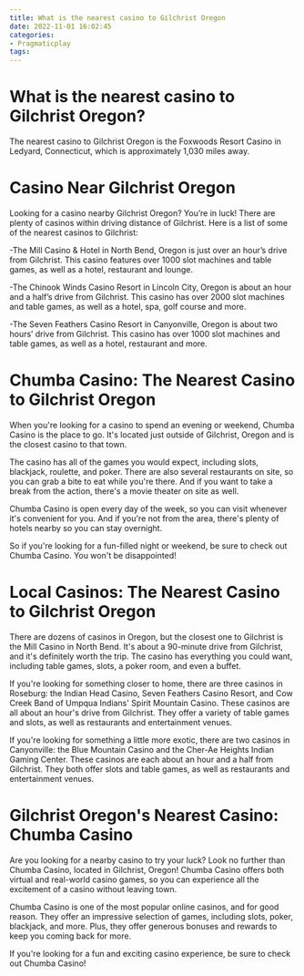 ```yaml
---
title: What is the nearest casino to Gilchrist Oregon
date: 2022-11-01 16:02:45
categories:
- Pragmaticplay
tags:
---
```



#  What is the nearest casino to Gilchrist Oregon?

The nearest casino to Gilchrist Oregon is the Foxwoods Resort Casino in Ledyard, Connecticut, which is approximately 1,030 miles away.

#  Casino Near Gilchrist Oregon

Looking for a casino nearby Gilchrist Oregon? You’re in luck! There are plenty of casinos within driving distance of Gilchrist. Here is a list of some of the nearest casinos to Gilchrist:

-The Mill Casino & Hotel in North Bend, Oregon is just over an hour’s drive from Gilchrist. This casino features over 1000 slot machines and table games, as well as a hotel, restaurant and lounge.

-The Chinook Winds Casino Resort in Lincoln City, Oregon is about an hour and a half’s drive from Gilchrist. This casino has over 2000 slot machines and table games, as well as a hotel, spa, golf course and more.

-The Seven Feathers Casino Resort in Canyonville, Oregon is about two hours’ drive from Gilchrist. This casino has over 1000 slot machines and table games, as well as a hotel, restaurant and more.

#  Chumba Casino: The Nearest Casino to Gilchrist Oregon

When you're looking for a casino to spend an evening or weekend, Chumba Casino is the place to go. It's located just outside of Gilchrist, Oregon and is the closest casino to that town.

The casino has all of the games you would expect, including slots, blackjack, roulette, and poker. There are also several restaurants on site, so you can grab a bite to eat while you're there. And if you want to take a break from the action, there's a movie theater on site as well.

Chumba Casino is open every day of the week, so you can visit whenever it's convenient for you. And if you're not from the area, there's plenty of hotels nearby so you can stay overnight.

So if you're looking for a fun-filled night or weekend, be sure to check out Chumba Casino. You won't be disappointed!

#  Local Casinos: The Nearest Casino to Gilchrist Oregon

There are dozens of casinos in Oregon, but the closest one to Gilchrist is the Mill Casino in North Bend. It's about a 90-minute drive from Gilchrist, and it's definitely worth the trip. The casino has everything you could want, including table games, slots, a poker room, and even a buffet.

If you're looking for something closer to home, there are three casinos in Roseburg: the Indian Head Casino, Seven Feathers Casino Resort, and Cow Creek Band of Umpqua Indians' Spirit Mountain Casino. These casinos are all about an hour's drive from Gilchrist. They offer a variety of table games and slots, as well as restaurants and entertainment venues.

If you're looking for something a little more exotic, there are two casinos in Canyonville: the Blue Mountain Casino and the Cher-Ae Heights Indian Gaming Center. These casinos are each about an hour and a half from Gilchrist. They both offer slots and table games, as well as restaurants and entertainment venues.

#  Gilchrist Oregon's Nearest Casino: Chumba Casino

Are you looking for a nearby casino to try your luck? Look no further than Chumba Casino, located in Gilchrist, Oregon! Chumba Casino offers both virtual and real-world casino games, so you can experience all the excitement of a casino without leaving town.

Chumba Casino is one of the most popular online casinos, and for good reason. They offer an impressive selection of games, including slots, poker, blackjack, and more. Plus, they offer generous bonuses and rewards to keep you coming back for more.

If you're looking for a fun and exciting casino experience, be sure to check out Chumba Casino!